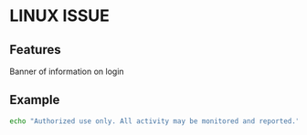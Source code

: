 # LINUX ISSUE

## Features
Banner of information on login

## Example

```sh
echo "Authorized use only. All activity may be monitored and reported." > /etc/issue
```